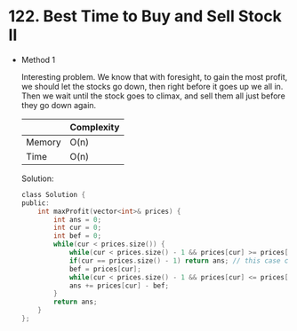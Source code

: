 # 122. Best Time to Buy and Sell Stock II
- Method 1

    Interesting problem. We know that with foresight, to gain the most profit, we should let the stocks go down, then right before it goes up we all in. Then we wait until the stock goes to climax, and sell them all just before they go down again.


    | |   Complexity  |
    | ----------- | ----------- | 
    |  Memory     | O(n) | 
    |      Time       |  O(n) | 


    Solution:

    ``` h
    class Solution {
    public:
        int maxProfit(vector<int>& prices) {
            int ans = 0;
            int cur = 0; 
            int bef = 0;
            while(cur < prices.size()) {
                while(cur < prices.size() - 1 && prices[cur] >= prices[cur+1]) {cur++;}
                if(cur == prices.size() - 1) return ans; // this case cannot be ignored
                bef = prices[cur];
                while(cur < prices.size() - 1 && prices[cur] <= prices[cur+1]) {cur++;}
                ans += prices[cur] - bef;
            }
            return ans;
        }
    };

    ```

<!-- - Method 2

    This is another method.

    | |   Complexity  |
    | ----------- | ----------- | 
    |  Memory     | O(n) | 
    |      Time       |  O(n) | 


    Solution:

    ``` h



    ```

- Additional Knowledge:
       
    Here are some additional knowledge.



<br> -->